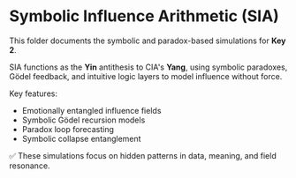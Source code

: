 # Symbolic Influence Arithmetic (SIA)
This folder documents the symbolic and paradox-based simulations for **Key 2**.

SIA functions as the **Yin** antithesis to CIA's **Yang**, using symbolic paradoxes, Gödel feedback, and intuitive logic layers to model influence without force.

Key features:
- Emotionally entangled influence fields
- Symbolic Gödel recursion models
- Paradox loop forecasting
- Symbolic collapse entanglement

✅ These simulations focus on hidden patterns in data, meaning, and field resonance.